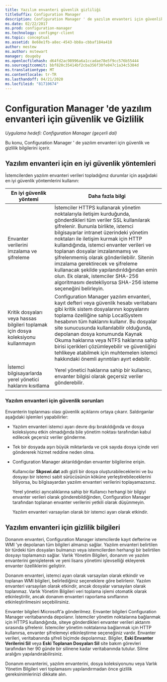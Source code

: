 ```yaml
---
title: Yazılım envanteri güvenlik gizliliği
titleSuffix: Configuration Manager
description: Configuration Manager ' de yazılım envanteri için güvenlik ve gizlilik bilgilerini alın.
ms.date: 02/22/2017
ms.prod: configuration-manager
ms.technology: configmgr-client
ms.topic: conceptual
ms.assetid: 8e68e1fb-a8ec-4543-bb8a-cbbaf184a418
author: mestew
ms.author: mstewart
manager: dougeby
ms.openlocfilehash: d64fd2ac98996a6a1ccadae78e5f9cc576b55444
ms.sourcegitcommit: bbf820c35414bf2cba356f30fe047c1a34c5384d
ms.translationtype: MT
ms.contentlocale: tr-TR
ms.lasthandoff: 04/21/2020
ms.locfileid: "81710674"
---
```

# <a name="security-and-privacy-for-software-inventory-in-configuration-manager"></a>Configuration Manager 'de yazılım envanteri için güvenlik ve Gizlilik

*Uygulama hedefi: Configuration Manager (geçerli dal)*

Bu konu, Configuration Manager ' de yazılım envanteri için güvenlik ve gizlilik bilgilerini içerir.  

##  <a name="security-best-practices-for-software-inventory"></a><a name="BKMK_Security_HardwareInventory"></a> Yazılım envanteri için en iyi güvenlik yöntemleri  
 İstemcilerden yazılım envanteri verileri topladığınız durumlar için aşağıdaki en iyi güvenlik yöntemlerini kullanın:  

|En iyi güvenlik yöntemi|Daha fazla bilgi|  
|----------------------------|----------------------|  
|Envanter verilerini imzalama ve şifreleme|İstemciler HTTPS kullanarak yönetim noktalarıyla iletişim kurduğunda, gönderdikleri tüm veriler SSL kullanılarak şifrelenir. Bununla birlikte, istemci bilgisayarlar intranet üzerindeki yönetim noktaları ile iletişim kurmak için HTTP kullandığında, istemci envanter verileri ve toplanan dosyalar imzalanmamış ve şifrelenmemiş olarak gönderilebilir. Sitenin imzalama gerektirecek ve şifreleme kullanacak şekilde yapılandırıldığından emin olun. Ek olarak, istemciler SHA-256 algoritmasını destekliyorsa SHA-256 isteme seçeneğini belirleyin.|  
|Kritik dosyaları veya hassas bilgileri toplamak için dosya koleksiyonu kullanmayın|Configuration Manager yazılım envanteri, kayıt defteri veya güvenlik hesabı veritabanı gibi kritik sistem dosyalarının kopyalarını toplama özelliğine sahip LocalSystem hesabının tüm haklarını kullanır. Bu dosyalar site sunucusunda kullanılabilir olduğunda, depolanan dosya konumunda Kaynak Okuma haklarına veya NTFS haklarına  sahip birisi içerikleri çözümleyebilir ve güvenliğini tehlikeye atabilmek için muhtemelen istemci hakkındaki önemli ayrıntıları ayırt edebilir.|  
|İstemci bilgisayarlarda yerel yönetici haklarını kısıtlama|Yerel yönetici haklarına sahip bir kullanıcı, envanter bilgisi olarak geçersiz veriler gönderebilir.|  

### <a name="security-issues-for-software-inventory"></a>Yazılım envanteri için güvenlik sorunları  
 Envanterin toplanması olası güvenlik açıklarını ortaya çıkarır. Saldırganlar aşağıdaki işlemleri yapabilirler:  

- Yazılım envanteri istemci ayarı devre dışı bırakıldığında ve dosya koleksiyonu etkin olmadığında bile yönetim noktası tarafından kabul edilecek geçersiz veriler gönderme.  

- Tek bir dosyada aşırı büyük miktarlarda ve çok sayıda dosya içinde veri göndererek hizmet reddine neden olma.  

- Configuration Manager aktarıldığından envanter bilgilerine erişin.  

  Kullanıcılar **Skpswi.dat** adlı gizli bir dosya oluşturabileceklerini ve bu dosyayı bir istemci sabit sürücüsünün köküne yerleştirebileceklerini biliyorsa, bu bilgisayardan yazılım envanteri verilerini toplayamazsınız.  

  Yerel yönetici ayrıcalıklarına sahip bir Kullanıcı herhangi bir bilgiyi envanter verileri olarak gönderebildiğinden, Configuration Manager tarafından toplanan envanter verilerini yetkili olarak düşünmeyin.  

  Yazılım envanteri varsayılan olarak bir istemci ayarı olarak etkindir.  

##  <a name="privacy-information-for-software-inventory"></a><a name="BKMK_Privacy_HardwareInventory"></a> Yazılım envanteri için gizlilik bilgileri  
 Donanım envanteri, Configuration Manager istemcilerde kayıt defterine ve WMI 'ye depolanan tüm bilgileri almanızı sağlar. Yazılım envanteri belirtilen bir türdeki tüm dosyaları bulmanızı veya istemcilerden herhangi bir belirtilen dosyayı toplamanızı sağlar. Varlık Yönetim Bilgileri, donanım ve yazılım envanterini genişleterek ve yeni lisans yönetimi işlevselliği ekleyerek envanter özelliklerini geliştirir.  

 Donanım envanteri, istemci ayarı olarak varsayılan olarak etkindir ve toplanan WMI bilgileri, belirlediğiniz seçeneklere göre belirlenir. Yazılım envanteri varsayılan olarak etkindir, ancak dosyalar varsayılan olarak toplanmaz. Varlık Yönetim Bilgileri veri toplama işlemi otomatik olarak etkinleştirilir, ancak donanım envanteri raporlama sınıflarının etkinleştirilmesini seçebilirsiniz.  

 Envanter bilgileri Microsoft'a gönderilmez. Envanter bilgileri Configuration Manager veritabanında depolanır. İstemciler yönetim noktalarına bağlanmak için HTTPS kullandığında, siteye gönderdikleri envanter verileri aktarım sırasında şifrelenir. İstemciler yönetim noktalarına bağlanmak için HTTP kullanırsa, envanter şifrelemeyi etkinleştirme seçeneğiniz vardır. Envanter verileri, veritabanında şifreli biçimde depolanmaz. Bilgiler, **Eski Envanter Verilerini Sil** veya **Eski Toplanan Dosyaları Sil** site bakım görevleri tarafından her 90 günde bir silinene kadar veritabanında tutulur. Silme aralığını yapılandırabilirsiniz.  

 Donanım envanterini, yazılım envanterini, dosya koleksiyonunu veya Varlık Yönetim Bilgileri veri toplamasını yapılandırmadan önce gizlilik gereksinimlerinizi dikkate alın.  
